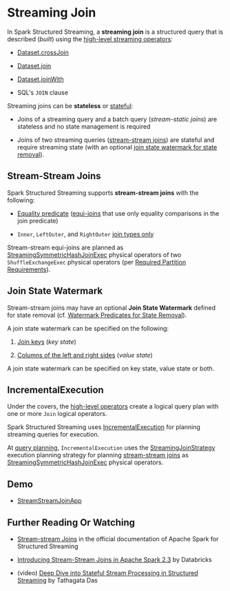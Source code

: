 # Streaming Join

In Spark Structured Streaming, a **streaming join** is a structured query that is described (_built_) using the [high-level streaming operators](../operators/):

* [Dataset.crossJoin](../operators/crossJoin.md)

* [Dataset.join](../operators/join.md)

* [Dataset.joinWith](../operators/joinWith.md)

* SQL's `JOIN` clause

Streaming joins can be **stateless** or [stateful](../stateful-stream-processing/index.md):

* Joins of a streaming query and a batch query (_stream-static joins_) are stateless and no state management is required

* Joins of two streaming queries ([stream-stream joins](#stream-stream-joins)) are stateful and require streaming state (with an optional [join state watermark for state removal](#join-state-watermark)).

## Stream-Stream Joins

Spark Structured Streaming supports **stream-stream joins** with the following:

* [Equality predicate](../execution-planning-strategies/StreamingJoinStrategy.md) ([equi-joins](https://en.wikipedia.org/wiki/Join_(SQL)#Equi-join) that use only equality comparisons in the join predicate)

* `Inner`, `LeftOuter`, and `RightOuter` [join types only](../physical-operators/StreamingSymmetricHashJoinExec.md#supported-join-types)

Stream-stream equi-joins are planned as [StreamingSymmetricHashJoinExec](../physical-operators/StreamingSymmetricHashJoinExec.md) physical operators of two `ShuffleExchangeExec` physical operators (per [Required Partition Requirements](../physical-operators/StreamingSymmetricHashJoinExec.md#requiredChildDistribution)).

## Join State Watermark

Stream-stream joins may have an optional **Join State Watermark** defined for state removal (cf. [Watermark Predicates for State Removal](../physical-operators/StreamingSymmetricHashJoinExec.md#stateWatermarkPredicates)).

A join state watermark can be specified on the following:

1. [Join keys](JoinStateWatermarkPredicate.md#JoinStateKeyWatermarkPredicate) (_key state_)

1. [Columns of the left and right sides](JoinStateWatermarkPredicate.md#JoinStateValueWatermarkPredicate) (_value state_)

A join state watermark can be specified on key state, value state or both.

## IncrementalExecution

Under the covers, the [high-level operators](../operators/index.md) create a logical query plan with one or more `Join` logical operators.

Spark Structured Streaming uses [IncrementalExecution](../IncrementalExecution.md) for planning streaming queries for execution.

At [query planning](../IncrementalExecution.md#executedPlan), `IncrementalExecution` uses the [StreamingJoinStrategy](../execution-planning-strategies/StreamingJoinStrategy.md) execution planning strategy for planning [stream-stream joins](#stream-stream-joins) as [StreamingSymmetricHashJoinExec](../physical-operators/StreamingSymmetricHashJoinExec.md) physical operators.

## Demo

* [StreamStreamJoinApp](https://github.com/jaceklaskowski/spark-examples/#streamstreamjoindemo)

## Further Reading Or Watching

* [Stream-stream Joins](https://spark.apache.org/docs/latest/structured-streaming-programming-guide.html#stream-stream-joins) in the official documentation of Apache Spark for Structured Streaming

* [Introducing Stream-Stream Joins in Apache Spark 2.3](https://databricks.com/blog/2018/03/13/introducing-stream-stream-joins-in-apache-spark-2-3.html) by Databricks

* (video) [Deep Dive into Stateful Stream Processing in Structured Streaming](https://databricks.com/session/deep-dive-into-stateful-stream-processing-in-structured-streaming) by Tathagata Das
